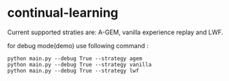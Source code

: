 # continual-learning
Current supported straties are: A-GEM, vanilla experience replay and LWF.


for debug mode(demo) use following command : 

```
python main.py --debug True --strategy agem
python main.py --debug True --strategy vanilla
python main.py --debug True --strategy lwf
```
